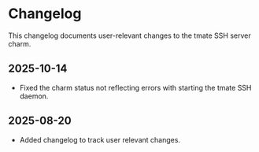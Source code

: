 # Changelog

This changelog documents user-relevant changes to the tmate SSH server charm.

## 2025-10-14

- Fixed the charm status not reflecting errors with starting the tmate SSH daemon.

## 2025-08-20

- Added changelog to track user relevant changes.
